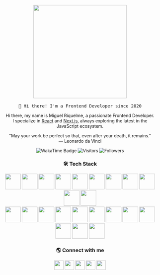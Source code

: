<!-- HEADER -->
<p align="center">
  <img src="https://media.giphy.com/media/v1.Y2lkPWVjZjA1ZTQ3dTh1bnIxbW05anE1OHBpendxNm9idHd1YW50bHlndWsxNWFmeHd3ayZlcD12MV9zdGlja2Vyc19zZWFyY2gmY3Q9cw/fnxYd5imdfHebTG44R/giphy.gif" width="300px">
   <br><br>
  <samp>
    👋 Hi there! I'm a Frontend Developer since 2020
  </samp>
</p>

<!-- ABOUT ME -->
<p align="center" style="text-align: center;">
Hi there, my name is Miguel Riquelme, a passionate Frontend Developer.<br>
I specialize in <a href="https://reactjs.org/">React</a> and <a href="https://nextjs.org/">Next.js</a>, always exploring the latest in the JavaScript ecosystem.
</p>

<!-- QUOTE -->
<p align="center">
"May your work be perfect so that, even after your death, it remains."
<br>
― Leonardo da Vinci
</p>

<p align="center">
  <img src="https://wakatime.com/badge/user/35bde0fe-b5fe-4a8d-948b-3e773de3d1cd.svg" alt="WakaTime Badge" />
  <img src="https://visitor-badge.laobi.icu/badge?page_id=rniguel.visitor-badge" alt="Visitors" />
  <img src="https://img.shields.io/github/followers/rniguel?style=social" alt="Followers" />
</p>

<!-- TECH STACK -->
<h3 align="center">🛠 Tech Stack</h3>
<p align="center">
  <a href="https://reactjs.org/" target="blank"><img src="https://skillicons.dev/icons?i=react" height="50" /></a>
  <a href="https://nextjs.org/" target="blank"><img src="https://skillicons.dev/icons?i=nextjs" height="50" /></a>
  <a href="https://developer.mozilla.org/en-US/docs/Web/JavaScript" target="blank"><img src="https://skillicons.dev/icons?i=js" height="50" /></a>
  <a href="https://www.typescriptlang.org/" target="blank"><img src="https://skillicons.dev/icons?i=ts" height="50" /></a>
  <a href="https://nodejs.org/" target="blank"><img src="https://skillicons.dev/icons?i=nodejs" height="50" /></a>
  <a href="https://expressjs.com/" target="blank"><img src="https://skillicons.dev/icons?i=express" height="50" /></a>
  <a href="https://redux.js.org/" target="blank"><img src="https://skillicons.dev/icons?i=redux" height="50" /></a>
  <a href="https://styled-components.com/" target="blank"><img src="https://skillicons.dev/icons?i=styledcomponents" height="50" /></a>
  <a href="https://tailwindcss.com/" target="blank"><img src="https://skillicons.dev/icons?i=tailwind" height="50" /></a>
  <a href="https://html.spec.whatwg.org/" target="blank"><img src="https://skillicons.dev/icons?i=html" height="50" /></a>
  <a href="https://www.w3.org/Style/CSS/" target="blank"><img src="https://skillicons.dev/icons?i=css" height="50" /></a>
  <br/>
  <a href="https://sass-lang.com/" target="blank"><img src="https://skillicons.dev/icons?i=sass" height="50" /></a>
  <a href="https://git-scm.com/" target="blank"><img src="https://skillicons.dev/icons?i=git" height="50" /></a>
  <a href="https://github.com/" target="blank"><img src="https://skillicons.dev/icons?i=github" height="50" /></a>
  <a href="https://www.docker.com/" target="blank"><img src="https://skillicons.dev/icons?i=docker" height="50" /></a>
  <a href="https://graphql.org/" target="blank"><img src="https://skillicons.dev/icons?i=graphql" height="50" /></a>
  <a href="https://www.mysql.com/" target="blank"><img src="https://skillicons.dev/icons?i=mysql" height="50" /></a>
  <a href="https://jestjs.io/" target="blank"><img src="https://skillicons.dev/icons?i=jest" height="50" /></a>
  <a href="https://vitejs.dev/" target="blank"><img src="https://skillicons.dev/icons?i=vite" height="50" /></a>
  <a href="https://webpack.js.org/" target="blank"><img src="https://skillicons.dev/icons?i=webpack" height="50" /></a>
  <a href="https://www.linux.org/" target="blank"><img src="https://skillicons.dev/icons?i=linux" height="50" /></a>
  <a href="https://www.sqlite.org/" target="blank"><img src="https://skillicons.dev/icons?i=sqlite" height="50" /></a>
  <a href="https://www.postman.com/" target="blank"><img src="https://skillicons.dev/icons?i=postman" height="50" /></a>
</p>



<!-- SOCIAL MEDIA -->
<h3 align="center">🌎 Connect with me</h3>
<p align="center">
  <a href="https://github.com/miguelitodev" target="blank"><img src="https://skillicons.dev/icons?i=github" height="30" /></a>
  <a href="https://linkedin.com/in/miguelitodev" target="blank"><img src="https://skillicons.dev/icons?i=linkedin" height="30" /></a>
  <a href="https://twitter.com/miguelitoodev" target="blank"><img src="https://skillicons.dev/icons?i=twitter" height="30" /></a>
  <a href="https://codepen.io/miguelitodev" target="blank"><img src="https://skillicons.dev/icons?i=codepen" height="30" /></a>
  <a href="https://www.instagram.com/miguelito.dev" target="blank"><img src="https://skillicons.dev/icons?i=instagram" height="30" /></a>
</p>
